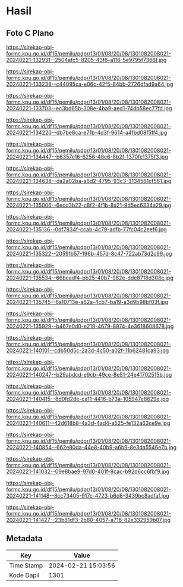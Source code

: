 # Hasil

## Foto C Plano

https://sirekap-obj-formc.kpu.go.id/df15/pemilu/pdpr/13/01/08/20/08/1301082008021-20240221-132931--2504afc5-8205-43f6-a116-5e9795f7366f.jpg

https://sirekap-obj-formc.kpu.go.id/df15/pemilu/pdpr/13/01/08/20/08/1301082008021-20240221-133238--c44095ca-e06c-42f5-84bb-2726dfad9a64.jpg

https://sirekap-obj-formc.kpu.go.id/df15/pemilu/pdpr/13/01/08/20/08/1301082008021-20240221-133703--ec3bd65b-308e-4ba9-aed1-74db58ec77fd.jpg

https://sirekap-obj-formc.kpu.go.id/df15/pemilu/pdpr/13/01/08/20/08/1301082008021-20240221-134220--db7be8ca-e71b-4d3f-9614-a4fbd08f5ff4.jpg

https://sirekap-obj-formc.kpu.go.id/df15/pemilu/pdpr/13/01/08/20/08/1301082008021-20240221-134447--b6357e16-6256-48e6-8b2f-1370fe1375f3.jpg

https://sirekap-obj-formc.kpu.go.id/df15/pemilu/pdpr/13/01/08/20/08/1301082008021-20240221-134638--da2a02ba-a6d2-4795-93c3-3134561cf561.jpg

https://sirekap-obj-formc.kpu.go.id/df15/pemilu/pdpr/13/01/08/20/08/1301082008021-20240221-135006--6ecd3b22-c8f2-4f1b-8a21-9d5ec6334a29.jpg

https://sirekap-obj-formc.kpu.go.id/df15/pemilu/pdpr/13/01/08/20/08/1301082008021-20240221-135136--0df7834f-ccab-4c79-adfb-77fc04c2eef6.jpg

https://sirekap-obj-formc.kpu.go.id/df15/pemilu/pdpr/13/01/08/20/08/1301082008021-20240221-135322--2059fb57-196b-457d-8c47-722ab73d2c99.jpg

https://sirekap-obj-formc.kpu.go.id/df15/pemilu/pdpr/13/01/08/20/08/1301082008021-20240221-135534--66beadf4-bb25-40b7-982e-dde8718d308c.jpg

https://sirekap-obj-formc.kpu.go.id/df15/pemilu/pdpr/13/01/08/20/08/1301082008021-20240221-135745--6a10713e-a62a-4cb7-ba19-a3d9b98bf03f.jpg

https://sirekap-obj-formc.kpu.go.id/df15/pemilu/pdpr/13/01/08/20/08/1301082008021-20240221-135929--b467e0d0-e219-4679-8974-4e3618608678.jpg

https://sirekap-obj-formc.kpu.go.id/df15/pemilu/pdpr/13/01/08/20/08/1301082008021-20240221-140101--cdb50d5c-2a3d-4c50-a02f-11b62481ca93.jpg

https://sirekap-obj-formc.kpu.go.id/df15/pemilu/pdpr/13/01/08/20/08/1301082008021-20240221-140247--b29abdcd-e9cb-49ce-8e51-24e41702515b.jpg

https://sirekap-obj-formc.kpu.go.id/df15/pemilu/pdpr/13/01/08/20/08/1301082008021-20240221-140415--8d0fd2de-ca11-4416-b73a-105947e8629e.jpg

https://sirekap-obj-formc.kpu.go.id/df15/pemilu/pdpr/13/01/08/20/08/1301082008021-20240221-140611--42d618b8-4a3d-4ad4-a525-fe132a63ce9e.jpg

https://sirekap-obj-formc.kpu.go.id/df15/pemilu/pdpr/13/01/08/20/08/1301082008021-20240221-140854--662e80da-44e8-40b9-a6b9-8e3da5546e7b.jpg

https://sirekap-obj-formc.kpu.go.id/df15/pemilu/pdpr/13/01/08/20/08/1301082008021-20240221-141032--09e8bae9-97d0-401f-8cac-b92d6cc6fbf9.jpg

https://sirekap-obj-formc.kpu.go.id/df15/pemilu/pdpr/13/01/08/20/08/1301082008021-20240221-141148--8cc73405-917c-4723-b6d8-3439bc8adfaf.jpg

https://sirekap-obj-formc.kpu.go.id/df15/pemilu/pdpr/13/01/08/20/08/1301082008021-20240221-141427--23b81df3-2b80-4057-a716-82e332959b07.jpg


## Metadata

| Key        | Value               |
| ---------- | ------------------- |
| Time Stamp | 2024-02-21 15:03:56 |
| Kode Dapil | 1301                |



